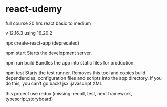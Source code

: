 # react-udemy
full course 20 hrs react basic to medium

v 12.16.3  using 16.20.2

npx create-react-app (deprecated)

 npm start
    Starts the development server.

  npm run build
    Bundles the app into static files for production.

  npm test
    Starts the test runner.
    Removes this tool and copies build dependencies, configuration files
    and scripts into the app directory. If you do this, you can’t go back!
jsx :javascript XML

this project use redux (missing: recoil, test, next framework, typescript,storyboard)